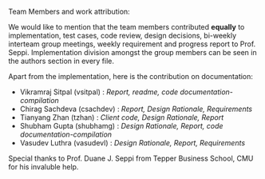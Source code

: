 Team Members and work attribution:

We would like to mention that the team members contributed **equally** to implementation, test cases, code review, design decisions, bi-weekly interteam group meetings, weekly requirement and progress report to Prof. Seppi.
Implementation division amongst the group members can be seen in the authors section in every file.

Apart from the implementation, here is the contribution on documentation:
* Vikramraj Sitpal (vsitpal) : *Report, readme, code documentation-compilation*
* Chirag Sachdeva (csachdev) : *Report, Design Rationale, Requirements*
* Tianyang Zhan (tzhan) : *Client code, Design Rationale, Report*
* Shubham Gupta (shubhamg) : *Design Rationale, Report, code documentation-compilation*
* Vasudev Luthra (vasudevl) : *Design Rationale, Report, Requirements*

Special thanks to Prof. Duane J. Seppi from Tepper Business School, CMU for his invaluble help.
